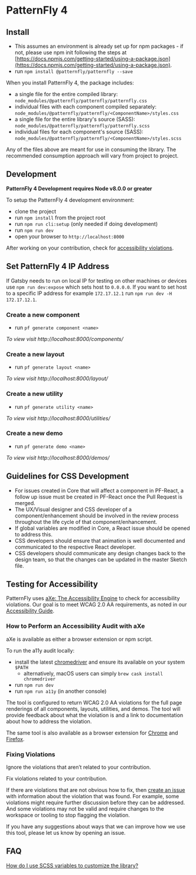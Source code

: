 # PatternFly 4

## Install 

- This assumes an environment is already set up for npm packages - if not, please use npm init following the steps at [https://docs.npmjs.com/getting-started/using-a-package.json](https://docs.npmjs.com/getting-started/using-a-package.json).
- run `npm install @patternfly/patternfly --save`

When you install PatternFly 4, the package includes:

- a single file for the entire compiled library: `node_modules/@patternfly/patternfly/patternfly.css`
- individual files with each component compiled separately: `node_modules/@patternfly/patternfly/<ComponentName>/styles.css`
- a single file for the entire library's source (SASS): `node_modules/@patternfly/patternfly/patternfly.scss`
- individual files for each component's source (SASS): `node_modules/@patternfly/patternfly/<ComponentName>/styles.scss`

Any of the files above are meant for use in consuming the library. The recommended
consumption approach will vary from project to project.

## Development

**PatternFly 4 Development requires Node v8.0.0 or greater**

To setup the PatternFly 4 development environment:

- clone the project
- run `npm install` from the project root
- run `npm run cli:setup` (only needed if doing development)
- run `npm run dev`
- open your browser to `http://localhost:8000`

After working on your contribution, check for [accessibility violations](#testing-for-accessibility).

## Set PatternFly 4 IP Address

If Gatsby needs to run on local IP for testing on other machines or devices use `npm run dev:expose` which sets host to `0.0.0.0`.
If you want to set host to a specific IP address for example `172.17.12.1` run `npm run dev -H 172.17.12.1`.

### Create a new component

- run `pf generate component <name>`

*To view visit http://localhost:8000/components/<name>*

### Create a new layout

- run `pf generate layout <name>`

*To view visit http://localhost:8000/layout/<name>*

### Create a new utility

- run `pf generate utility <name>`

*To view visit http://localhost:8000/utilities/<name>*

### Create a new demo

- run `pf generate demo <name>`

*To view visit http://localhost:8000/demos/<name>*

## Guidelines for CSS Development

- For issues created in Core that will affect a component in PF-React, a follow up issue must be created in PF-React once the Pull Request is merged.
- The UX/Visual designer and CSS developer of a component/enhancement should be involved in the review process throughout the life cycle of that component/enhancement.
- If global variables are modified in Core, a React issue should be opened to address this.
- CSS developers should ensure that animation is well documented and communicated to the respective React developer.
- CSS developers should communicate any design changes back to the design team, so that the changes can be updated in the master Sketch file.

## Testing for Accessibility

PatternFly uses [aXe: The Accessibility Engine](https://www.deque.com/axe/) to check for accessibility violations. Our goal is to meet WCAG 2.0 AA requirements, as noted in our [Accessibility Guide](https://pf4.patternfly.org/accessibility-guide).

### How to Perform an Accessibility Audit with aXe
aXe is available as either a browser extension or npm script.

To run the a11y audit locally:
- install the latest [chromedriver](http://chromedriver.chromium.org/downloads) and ensure its available on your system `$PATH`
  - alternatively, macOS users can simply `brew cask install chromedriver`
- run `npm run dev`
- run `npm run a11y` (in another console)

The tool is configured to return WCAG 2.0 AA violations for the full page renderings of all components, layouts, utilities, and demos. The tool will provide feedback about what the violation is and a link to documentation about how to address the violation.

The same tool is also available as a browser extension for [Chrome](https://chrome.google.com/webstore/detail/axe/lhdoppojpmngadmnindnejefpokejbdd) and [Firefox](https://addons.mozilla.org/en-US/firefox/addon/axe-devtools/). 

### Fixing Violations

Ignore the violations that aren’t related to your contribution.

Fix violations related to your contribution.

If there are violations that are not obvious how to fix, then [create an issue](https://github.com/patternfly/patternfly-next/issues/new) with information about the violation that was found. For example, some violations might require further discussion before they can be addressed. And some violations may not be valid and require changes to the workspace or tooling to stop flagging the violation.

If you have any suggestions about ways that we can improve how we use this tool, please let us know by opening an issue.

## FAQ

[How do I use SCSS variables to customize
the library?](https://pf4.patternfly.org/guidelines#variables)

